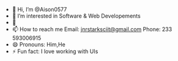 - 👋 Hi, I’m @Aison0577
- 👀 I’m interested in Software & Web Developements
- 🌱 
- 📫 How to reach me Email: jnrstarksciit@gmail.com Phone: 233 593006915
- 😄 Pronouns: Him,He
- ⚡ Fun fact: I love working with UIs

<!---
Aison0577/Aison0577 is a ✨ special ✨ repository because its `README.md` (this file) appears on your GitHub profile.
You can click the Preview link to take a look at your changes.
--->
